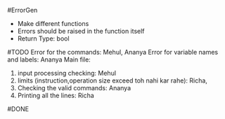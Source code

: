 #ErrorGen
- Make different functions
- Errors should be raised in the function itself
- Return Type: bool

#TODO
Error for the commands: Mehul, Ananya
Error for variable names and labels: Ananya
Main file: 
1. input processing checking: Mehul
2. limits (instruction,operation size exceed toh nahi kar rahe): Richa, 
3. Checking the valid commands: Ananya
4. Printing all the lines: Richa

#DONE